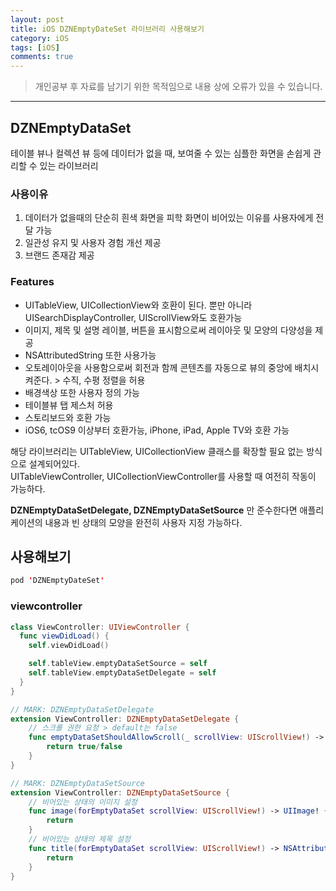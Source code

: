 ```yaml
---
layout: post
title: iOS DZNEmptyDateSet 라이브러리 사용해보기
category: iOS
tags: [iOS]
comments: true
---
```


> 개인공부 후 자료를 남기기 위한 목적임으로 내용 상에 오류가 있을 수 있습니다.    

<hr>


## DZNEmptyDataSet

테이블 뷰나 컬렉션 뷰 등에 데이터가 없을 때, 보여줄 수 있는 심플한 화면을 손쉽게 관리할 수 있는 라이브러리


### 사용이유

1. 데이터가 없을때의 단순히 흰색 화면을 피학 화면이 비어있는 이유를 사용자에게 전달 가능
2. 일관성 유지 및 사용자 경험 개선 제공
3. 브랜드 존재감 제공



### Features

- UITableView, UICollectionView와 호환이 된다. 뿐만 아니라 UISearchDisplayController, UIScrollView와도 호환가능
- 이미지, 제목 및 설명 레이블, 버튼을 표시함으로써 레이아웃 및 모양의 다양성을 제공
- NSAttributedString 또한 사용가능
- 오토레이아웃을 사용함으로써 회전과 함께 콘텐츠를 자동으로 뷰의 중앙에 배치시켜준다. > 수직, 수평 정렬을 허용
- 배경색상 또한 사용자 정의 가능
- 테이블뷰 탭 제스처 허용
- 스토리보드와 호환 가능
- iOS6, tcOS9 이상부터 호환가능, iPhone, iPad, Apple TV와 호환 가능

해당 라이브러리는 UITableView, UICollectionView 클래스를 확장할 필요 없는 방식으로 설계되어있다. <br>
UITableViewController, UICollectionViewController를 사용할 때 여전히 작동이 가능하다.

**DZNEmptyDataSetDelegate, DZNEmptyDataSetSource** 만 준수한다면 애플리케이션의 내용과 빈 상태의 모양을 완전히 사용자 지정 가능하다.




## 사용해보기

```swift
pod 'DZNEmptyDateSet'
```

### viewcontroller

```swift
class ViewController: UIViewController {
  func viewDidLoad() {
    self.viewDidLoad()

    self.tableView.emptyDataSetSource = self
    self.tableView.emptyDataSetDelegate = self
  }
}

// MARK: DZNEmptyDataSetDelegate
extension ViewController: DZNEmptyDataSetDelegate {
    // 스크롤 권한 요청 > default는 false
    func emptyDataSetShouldAllowScroll(_ scrollView: UIScrollView!) -> Bool {
        return true/false
    }
}

// MARK: DZNEmptyDataSetSource
extension ViewController: DZNEmptyDataSetSource {
    // 비어있는 상태의 이미지 설정
    func image(forEmptyDataSet scrollView: UIScrollView!) -> UIImage! {
        return
    }
    // 비어있는 상태의 제목 설정
    func title(forEmptyDataSet scrollView: UIScrollView!) -> NSAttributedString! {
        return
    }
}
```
